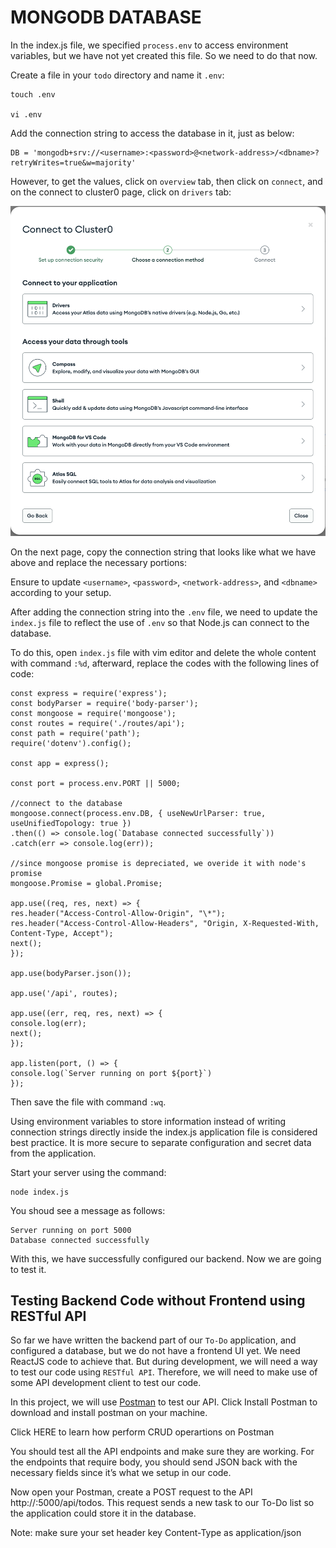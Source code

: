 # <b>MONGODB DATABASE</b>





In the index.js file, we specified `process.env` to access environment variables, but we have not yet created this file. So we need to do that now.

Create a file in your `todo` directory and name it `.env`:

```
touch .env

vi .env
```

Add the connection string to access the database in it, just as below:

```
DB = 'mongodb+srv://<username>:<password>@<network-address>/<dbname>?retryWrites=true&w=majority'
```

However, to get the values, click on `overview` tab, then click on `connect`, and on the connect to cluster0 page, click on `drivers` tab:

![connect-to-cluster](images/connect-cluster.png)

On the next page, copy the connection string that looks like what we have above and replace the necessary portions:

Ensure to update `<username>`, `<password>`, `<network-address>`, and `<dbname>` according to your setup.

After adding the connection string into the `.env` file, we need to update the `index.js` file to reflect the use of `.env` so that Node.js can connect to the database. 

To do this, open `index.js` file with vim editor and delete the whole content with command `:%d`, afterward, replace the codes with the following lines of code:

```
const express = require('express');
const bodyParser = require('body-parser');
const mongoose = require('mongoose');
const routes = require('./routes/api');
const path = require('path');
require('dotenv').config();

const app = express();

const port = process.env.PORT || 5000;

//connect to the database
mongoose.connect(process.env.DB, { useNewUrlParser: true, useUnifiedTopology: true })
.then(() => console.log(`Database connected successfully`))
.catch(err => console.log(err));

//since mongoose promise is depreciated, we overide it with node's promise
mongoose.Promise = global.Promise;

app.use((req, res, next) => {
res.header("Access-Control-Allow-Origin", "\*");
res.header("Access-Control-Allow-Headers", "Origin, X-Requested-With, Content-Type, Accept");
next();
});

app.use(bodyParser.json());

app.use('/api', routes);

app.use((err, req, res, next) => {
console.log(err);
next();
});

app.listen(port, () => {
console.log(`Server running on port ${port}`)
});
```
Then save the file with command `:wq`.

Using environment variables to store information instead of writing connection strings directly inside the index.js application file is considered best practice. It is more secure to separate configuration and secret data from the application.

Start your server using the command:

```
node index.js
```

You shoud see a message as follows:

```
Server running on port 5000
Database connected successfully
```

With this, we have successfully configured our backend. Now we are going to test it.

## <b>Testing Backend Code without Frontend using RESTful API </b>

So far we have written the backend part of our `To-Do` application, and configured a database, but we do not have a frontend UI yet. We need ReactJS code to achieve that. But during development, we will need a way to test our code using `RESTful API`. Therefore, we will need to make use of some API development client to test our code.

In this project, we will use [Postman](https://www.postman.com/) to test our API. Click Install Postman to download and install postman on your machine.

Click HERE to learn how perform CRUD operartions on Postman

You should test all the API endpoints and make sure they are working. For the endpoints that require body, you should send JSON back with the necessary fields since it’s what we setup in our code.

Now open your Postman, create a POST request to the API http://:5000/api/todos. This request sends a new task to our To-Do list so the application could store it in the database.

Note: make sure your set header key Content-Type as application/json












